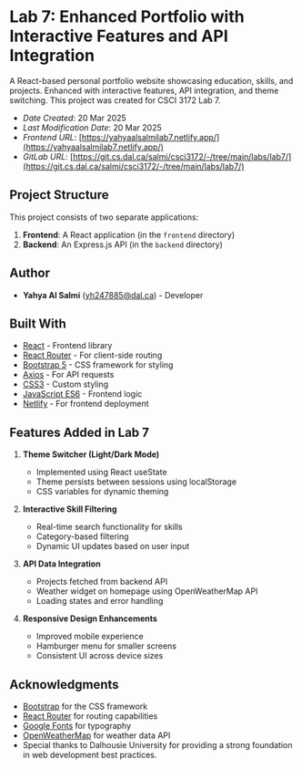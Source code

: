 # Lab 7: Enhanced Portfolio with Interactive Features and API Integration

A React-based personal portfolio website showcasing education, skills, and projects. Enhanced with interactive features, API integration, and theme switching. This project was created for CSCI 3172 Lab 7.

- _Date Created_: 20 Mar 2025
- _Last Modification Date_: 20 Mar 2025
- _Frontend URL_: [https://yahyaalsalmilab7.netlify.app/](https://yahyaalsalmilab7.netlify.app/)
- _GitLab URL_: [https://git.cs.dal.ca/salmi/csci3172/-/tree/main/labs/lab7/](https://git.cs.dal.ca/salmi/csci3172/-/tree/main/labs/lab7/)

## Project Structure

This project consists of two separate applications:

1. **Frontend**: A React application (in the `frontend` directory)
2. **Backend**: An Express.js API (in the `backend` directory)

## Author

- **Yahya Al Salmi** ([yh247885@dal.ca](mailto:yh247885@dal.ca)) - Developer

## Built With

- [React](https://reactjs.org/) - Frontend library
- [React Router](https://reactrouter.com/) - For client-side routing
- [Bootstrap 5](https://getbootstrap.com/) - CSS framework for styling
- [Axios](https://axios-http.com/) - For API requests
- [CSS3](https://developer.mozilla.org/en-US/docs/Web/CSS) - Custom styling
- [JavaScript ES6](https://developer.mozilla.org/en-US/docs/Web/JavaScript) - Frontend logic
- [Netlify](https://www.netlify.com/) - For frontend deployment

## Features Added in Lab 7

1. **Theme Switcher (Light/Dark Mode)**

   - Implemented using React useState
   - Theme persists between sessions using localStorage
   - CSS variables for dynamic theming

2. **Interactive Skill Filtering**

   - Real-time search functionality for skills
   - Category-based filtering
   - Dynamic UI updates based on user input

3. **API Data Integration**

   - Projects fetched from backend API
   - Weather widget on homepage using OpenWeatherMap API
   - Loading states and error handling

4. **Responsive Design Enhancements**

   - Improved mobile experience
   - Hamburger menu for smaller screens
   - Consistent UI across device sizes

## Acknowledgments

- [Bootstrap](https://getbootstrap.com/) for the CSS framework
- [React Router](https://reactrouter.com/) for routing capabilities
- [Google Fonts](https://fonts.google.com/) for typography
- [OpenWeatherMap](https://openweathermap.org/) for weather data API
- Special thanks to Dalhousie University for providing a strong foundation in web development best practices.

